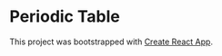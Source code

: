 # Periodic Table

This project was bootstrapped with [Create React App](https://github.com/facebook/create-react-app).
